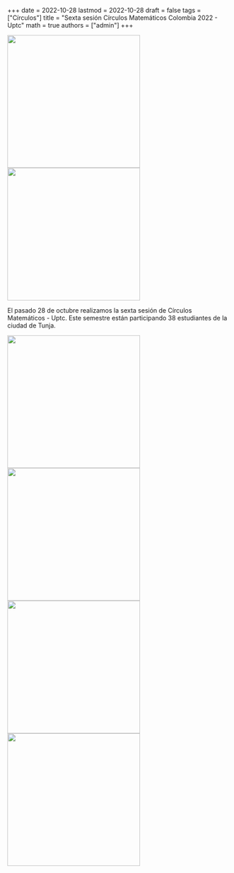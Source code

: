 +++
date      = 2022-10-28
lastmod   = 2022-10-28
draft     = false
tags      = ["Círculos"]
title     = "Sexta sesión Círculos Matemáticos Colombia 2022 - Uptc"
math      = true
authors   = ["admin"]
+++

<img src="https://matematicas.netlify.app/img/2022-10-28-Circulos1.jpeg"  width="300">
<img src="https://matematicas.netlify.app/img/2022-10-28-Circulos2.jpeg"  width="300">

El pasado 28 de octubre realizamos la sexta sesión de Círculos Matemáticos - Uptc. Este semestre están participando 38 estudiantes de la ciudad de Tunja. 

<img src="https://matematicas.netlify.app/img/2022-10-28-Circulos3.jpeg"  width="300">
<img src="https://matematicas.netlify.app/img/2022-10-28-Circulos4.jpeg"  width="300">
<img src="https://matematicas.netlify.app/img/2022-10-28-Circulos5.jpeg"  width="300">
<img src="https://matematicas.netlify.app/img/2022-10-28-Circulos6.jpeg"  width="300">
